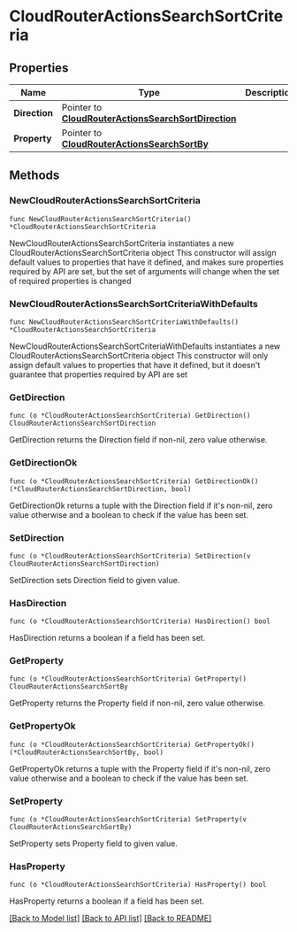 # CloudRouterActionsSearchSortCriteria

## Properties

Name | Type | Description | Notes
------------ | ------------- | ------------- | -------------
**Direction** | Pointer to [**CloudRouterActionsSearchSortDirection**](CloudRouterActionsSearchSortDirection.md) |  | [optional] [default to CLOUDROUTERACTIONSSEARCHSORTDIRECTION_DESC]
**Property** | Pointer to [**CloudRouterActionsSearchSortBy**](CloudRouterActionsSearchSortBy.md) |  | [optional] [default to CLOUDROUTERACTIONSSEARCHSORTBY_CHANGE_LOG_UPDATED_DATE_TIME]

## Methods

### NewCloudRouterActionsSearchSortCriteria

`func NewCloudRouterActionsSearchSortCriteria() *CloudRouterActionsSearchSortCriteria`

NewCloudRouterActionsSearchSortCriteria instantiates a new CloudRouterActionsSearchSortCriteria object
This constructor will assign default values to properties that have it defined,
and makes sure properties required by API are set, but the set of arguments
will change when the set of required properties is changed

### NewCloudRouterActionsSearchSortCriteriaWithDefaults

`func NewCloudRouterActionsSearchSortCriteriaWithDefaults() *CloudRouterActionsSearchSortCriteria`

NewCloudRouterActionsSearchSortCriteriaWithDefaults instantiates a new CloudRouterActionsSearchSortCriteria object
This constructor will only assign default values to properties that have it defined,
but it doesn't guarantee that properties required by API are set

### GetDirection

`func (o *CloudRouterActionsSearchSortCriteria) GetDirection() CloudRouterActionsSearchSortDirection`

GetDirection returns the Direction field if non-nil, zero value otherwise.

### GetDirectionOk

`func (o *CloudRouterActionsSearchSortCriteria) GetDirectionOk() (*CloudRouterActionsSearchSortDirection, bool)`

GetDirectionOk returns a tuple with the Direction field if it's non-nil, zero value otherwise
and a boolean to check if the value has been set.

### SetDirection

`func (o *CloudRouterActionsSearchSortCriteria) SetDirection(v CloudRouterActionsSearchSortDirection)`

SetDirection sets Direction field to given value.

### HasDirection

`func (o *CloudRouterActionsSearchSortCriteria) HasDirection() bool`

HasDirection returns a boolean if a field has been set.

### GetProperty

`func (o *CloudRouterActionsSearchSortCriteria) GetProperty() CloudRouterActionsSearchSortBy`

GetProperty returns the Property field if non-nil, zero value otherwise.

### GetPropertyOk

`func (o *CloudRouterActionsSearchSortCriteria) GetPropertyOk() (*CloudRouterActionsSearchSortBy, bool)`

GetPropertyOk returns a tuple with the Property field if it's non-nil, zero value otherwise
and a boolean to check if the value has been set.

### SetProperty

`func (o *CloudRouterActionsSearchSortCriteria) SetProperty(v CloudRouterActionsSearchSortBy)`

SetProperty sets Property field to given value.

### HasProperty

`func (o *CloudRouterActionsSearchSortCriteria) HasProperty() bool`

HasProperty returns a boolean if a field has been set.


[[Back to Model list]](../README.md#documentation-for-models) [[Back to API list]](../README.md#documentation-for-api-endpoints) [[Back to README]](../README.md)


